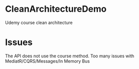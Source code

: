 # CleanArchitectureDemo
Udemy course clean architecture 
# Issues
The API does not use the course method. 
Too many issues with MediatR/CQRS/Messages/In Memory Bus
